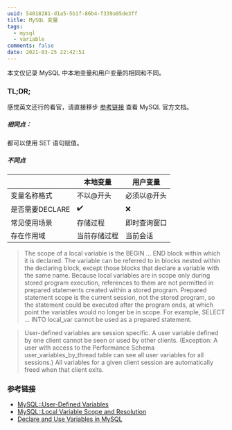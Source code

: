 ```yaml
---
uuid: 54018281-d1a5-5b1f-86b4-f339a95de3ff
title: MySQL 变量
tags:
  - mysql
  - variable
comments: false
date: 2021-03-25 22:42:51
---
```


本文仅记录 MySQL 中本地变量和用户变量的相同和不同。

### TL;DR;

感觉英文还行的看官，请直接移步 [参考链接](#参考链接) 查看 MySQL 官方文档。

##### 相同点：

都可以使用 SET 语句赋值。

##### 不同点

| |本地变量|用户变量|
|-------|-------|-------|
|变量名称格式|不以@开头|必须以@开头|
|是否需要DECLARE|✔️|❌|
|常见使用场景|存储过程|即时查询窗口|
|存在作用域|当前存储过程|当前会话|

> The scope of a local variable is the BEGIN ... END block within which it is declared. The variable can be referred to in blocks nested within the declaring block, except those blocks that declare a variable with the same name. Because local variables are in scope only during stored program execution, references to them are not permitted in prepared statements created within a stored program. Prepared statement scope is the current session, not the stored program, so the statement could be executed after the program ends, at which point the variables would no longer be in scope. For example, SELECT ... INTO local_var cannot be used as a prepared statement. 

> User-defined variables are session specific. A user variable defined by one client cannot be seen or used by other clients. (Exception: A user with access to the Performance Schema user_variables_by_thread table can see all user variables for all sessions.) All variables for a given client session are automatically freed when that client exits.

### 参考链接

- [MySQL::User-Defined Variables](https://dev.mysql.com/doc/refman/8.0/en/user-variables.html)
- [MySQL::Local Variable Scope and Resolution](https://dev.mysql.com/doc/refman/8.0/en/local-variable-scope.html)
- [Declare and Use Variables in MySQL](https://www.delftstack.com/howto/mysql/mysql-declare-variable/)